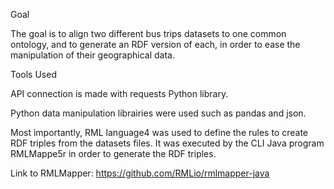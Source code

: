 Goal

The goal is to align two different bus trips datasets to one common ontology, and to generate an RDF version of each, in order to ease the manipulation of their geographical data. 


Tools Used 

API connection is made with requests Python library. 

Python data manipulation librairies were used such as pandas and json. 

Most importantly, RML language4 was used to define the rules to create RDF triples from the datasets files. It was executed by the CLI Java program RMLMappe5r in order to generate the RDF triples. 

Link to RMLMapper: https://github.com/RMLio/rmlmapper-java
